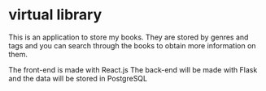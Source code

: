 # virtual library

This is an application to store my books. They are stored by genres and tags and you can search through the books to obtain more information on them.

The front-end is made with React.js
The back-end will be made with Flask and the data will be stored in PostgreSQL
